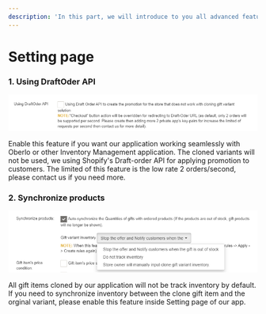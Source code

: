 ```yaml
---
description: 'In this part, we will introduce to you all advanced features'
---
```


# Setting page

### 1. Using DraftOder API

![](../.gitbook/assets/image%20%2814%29.png)

Enable this feature if you want our application working seamlessly with Oberlo or other Inventory Management application. The cloned variants will not be used, we using Shopify's Draft-order API for applying promotion to customers. The limited of this feature is the low rate 2 orders/second, please contact us if you need more.

### 2. Synchronize products

![](../.gitbook/assets/image%20%2815%29.png)

All gift items cloned by our application will not be track inventory by default. If you need to synchronize inventory between the clone gift item and the orginal variant, please enable this feature inside Setting page of our app.



